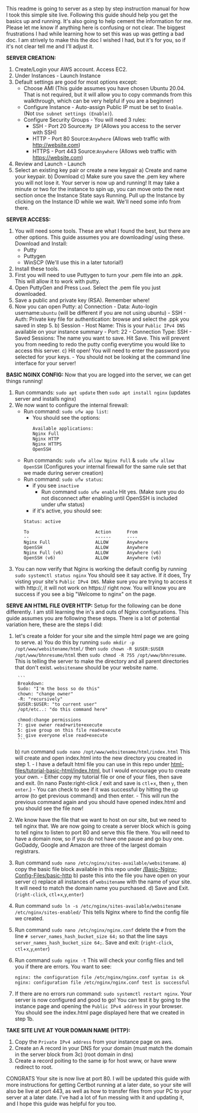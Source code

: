 This readme is going to server as a step by step instruction manual for how I took this simple site live. Following this guide should help you get the basics up and running. It's also going to help cement the information for me. Please let me know if anything here is confusing or not clear. The biggest frustrations I had while learning how to set this was up was getting a bad doc. I am strively to make this the doc I wished I had, but it's for you, so if it's not clear tell me and I'll adjust it.   

**SERVER CREATION:** 
1. Create/Login your AWS account. Access EC2.
2. Under Instances - Launch Instance
3. Default settings are good for most options except: 
    - Choose AMI (This guide assumes you have chosen Ubuntu 20.04. That is not required, but it will allow you to copy commands from this walkthrough, which can be very helpful if you are a beginner)
    - Configure Instance - Auto-assign Public IP must be set to `Enable`. (Not `Use subnet settings (Enable)`).
    - Configure Security Groups - You will need 3 rules: 
        - SSH - Port 20 Source:`My IP` (Allows you access to the server with SSH)
        - HTTP - Port 80 Source:`Anywhere` (Allows web traffic with http://website.com)
        - HTTPS - Port 443 Source:`Anywhere` (Allows web traffic with https://website.com)
4. Review and Launch - Launch
5. Select an existing key pair or create a new keypair
    a) Create and name your keypair.
    b) Download
    c) Make sure you save the .pem key where you will not lose it.
Your server is now up and running! It may take a minute or two for the instance to spin up, you can move onto the next section once the Instance State says Running. Pull up the Instance by clicking on the Instance ID while we wait. We'll need some info from there. 

**SERVER ACCESS:**
1. You will need some tools. These are what I found the best, but there are other options. This guide assumes you are downloading/ using these. Download and Install:
    - Putty
    - Puttygen
    - WinSCP (We'll use this in a later tutorial!)
2. Install these tools.
3. First you will need to use Puttygen to turn your .pem file into an .ppk. This will allow it to work with putty. 
4. Open PuttyGen and Press `Load`. Select the .pem file you just downloaded.
5. Save a public and private key (RSA). Remember where!
6. Now you can open Putty: 
    a) Connection
        - Data: Auto-login username:`ubuntu` (will be different if you are not using ubuntu)
        - SSH
            - Auth: Private key file for authentication: browse and select the .ppk you saved in step 5. 
    b) Session
        - Host Name: This is your `Public IPv4 DNS` available on your instance summary
        - Port: 22 
        - Connection Type: SSH
        - Saved Sessions: The name you want to save. Hit Save. This will prevent you from needing to redo the putty config everytime you would like to access this server. 
    c) Hit open! You will need to enter the password you selected for your keys. 
        - You should not be looking at the command line interface for your server!

**BASIC NGINX CONFIG:**
Now that you are logged into the server, we can get things running!
1. Run commands: `sudo apt update` then `sudo apt install nginx` (updates server and installs nginx)
2. We now want to configure the internal firewall:
    - Run command: `sudo ufw app list`:
        - You should see the options: 
            ```
            Available applications:
            Nginx Full
            Nginx HTTP
            Nginx HTTPS
            OpenSSH
            ```
    - Run commands: `sudo ufw allow Nginx Full` & `sudo ufw allow OpenSSH` (Configures your internal firewall for the same rule set that we made during server creation)   
    - Run command: `sudo ufw status`:
        - if you see `inactive`
            - Run command `sudo ufw enable` Hit yes. (Make sure you do not disconnect after enabling until OpenSSH is included under ufw status)
        - if it's active, you should see: 
        ```
        Status: active

        To                         Action      From
        --                         ------      ----
        Nginx Full                 ALLOW       Anywhere
        OpenSSH                    ALLOW       Anywhere
        Nginx Full (v6)            ALLOW       Anywhere (v6)
        OpenSSH (v6)               ALLOW       Anywhere (v6)
        ``` 
3. You can now verify that Nginx is working the default config by running `sudo systemctl status nginx` You should see it say active. If it does, Try visting your site's `Public IPv4 DNS`. Make sure you are trying to access it with http://, it will not work on https:// right now. You will know you are success if you see a big "Welcome to nginx" on the page. 

**SERVE AN HTML FILE OVER HTTP:**
Setup for the following can be done differently. I am still learning the in's and outs of Nginx configurations. This guide assumes you are following these steps. There is a lot of potential variation here, these are the steps I did:
1. let's create a folder for your site and the simple html page we are going to serve.
    a) You do this by running `sudo mkdir -p /opt/www/websitename/html/` then `sudo chown -R $USER:$USER /opt/www/bhnresume/html` then `sudo chmod -R 755 /opt/www/bhnresume`. This is telling the server to make the directory and all parent directories that don't exist. `websitename` should be your website name.

        ```
        Breakdown:
        Sudo: "I'm the boss so do this"
        chown: "change owner"
        -R: "recursively"
        $USER:$USER: "to current user"
        /opt/etc..: "do this command here"

        chmod:change permissions
        7: give owner read+write+execute
        5: give group on this file read+execute
        5: give everyone else read+execute
        ```
    b) run command `sudo nano /opt/www/websitename/html/index.html` This will create and open index.html into the new directory you created in step 1. 
        - I have a default html file you can use in this repo under [html-files/tutorial-basic-html/index.html](https://github.com/mgdBen/host_a_site/tree/main/html-files/tutorial-basic-html), but I would encourage you to create your own.
        - Either copy my tutorial file or one of your files, then save and exit. (In nano Paste:right-click / exit and save is `ctl`+`x`, then `y`, then `enter`.)
        - You can check to see if it was successful by hitting the up arrow (to get previous command) and then enter.       - This will run the previous command again and you should have opened index.html and you should see the file now!
2. We know have the file that we want to host on our site, but we need to tell nginx that. We are now going to create a server block which is going to tell nginx to listen to port 80 and serve this file there. You will need to have a domain now, so if you do not have one pause and go buy one. GoDaddy, Google and Amazon are three of the largest domain registrars.
3. Run command `sudo nano /etc/nginx/sites-available/websitename`.
    a) copy the basic file block available in this repo under [/Basic-Nginx-Config-Files/basic-http](https://github.com/mgdBen/host_a_site/tree/main/Basic-Nginx-Config-Files)
    b) paste this into the file you have open on your server
    c) replace all instances of `websitename` with the name of your site. It will need to match the domain name you purchased. 
    d) Save and Exit. (`right-click`, `ctl`+`x`,`y`,`enter`)
4. Run command `sudo ln -s /etc/nginx/sites-available/websitename /etc/nginx/sites-enabled/` This tells Nginx where to find the config file we created.
5. Run command `sudo nano /etc/nginx/nginx.conf` delete the `#` from the line `# server_names_hash_bucket_size 64;` so that the line says `server_names_hash_bucket_size 64;`. Save and exit: (`right-click`, `ctl`+`x`,`y`,`enter`)
6. Run command `sudo nginx -t` This will check your config files and tell you if there are errors. You want to see: 
    ```
    nginx: the configuration file /etc/nginx/nginx.conf syntax is ok
    nginx: configuration file /etc/nginx/nginx.conf test is successful
    ``` 
7. If there are no errors run command: `sudo systemctl restart nginx`.
Your server is now configured and good to go! You can test it by going to the instance page and opening the `Public IPv4 address` in your browser. You should see the index.html page displayed here that we created in step 1b.

**TAKE SITE LIVE AT YOUR DOMAIN NAME (HTTP):**
1. Copy the `Private IPv4 address` from your instance page on aws.
2. Create an A record in your DNS for your domain (must match the domain in the server block from 3c) (root domain in dns)
3. Create a record poiting to the same ip for host www, or have www redirect to root.


CONGRATS Your site is now live at port 80. I will be updated this guide with more instructions for getting Certbot running at a later date, so your site will also be live at port 443, as well as how to transfer files from your PC to your server at a later date. I've had a lot of fun messing with it and updating it, and I hope this guide was helpful for you too.
